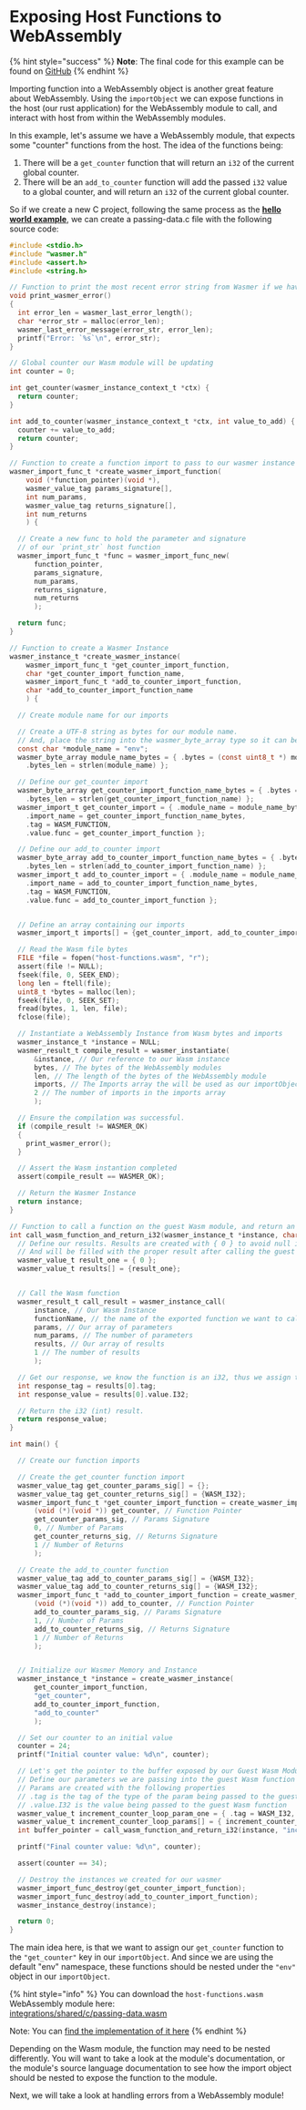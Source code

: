 # Exposing Host Functions to WebAssembly

{% hint style="success" %}
**Note**: The final code for this example can be found on [GitHub](https://github.com/wasmerio/docs.wasmer.io/tree/master/docs/runtime/c-integration/examples/host-functions)
{% endhint %}

Importing function into a WebAssembly object is another great feature about WebAssembly. Using the `importObject` we can expose functions in the host \(our rust application\) for the WebAssembly module to call, and interact with host from within the WebAssembly modules.

In this example, let's assume we have a WebAssembly module, that expects some "counter" functions from the host. The idea of the functions being:

1. There will be a `get_counter` function that will return an `i32` of the current global counter.
2. There will be an `add_to_counter` function will add the passed `i32` value to a global counter, and will return an `i32` of the current global counter.

So if we create a new C project, following the same process as the [**hello world example**](hello-world.md), we can create a passing-data.c file with the following source code:

```c
#include <stdio.h>
#include "wasmer.h"
#include <assert.h>
#include <string.h>

// Function to print the most recent error string from Wasmer if we have them
void print_wasmer_error()
{
  int error_len = wasmer_last_error_length();
  char *error_str = malloc(error_len);
  wasmer_last_error_message(error_str, error_len);
  printf("Error: `%s`\n", error_str);
}

// Global counter our Wasm module will be updating
int counter = 0;

int get_counter(wasmer_instance_context_t *ctx) {
  return counter;
}

int add_to_counter(wasmer_instance_context_t *ctx, int value_to_add) {
  counter += value_to_add;
  return counter;
}

// Function to create a function import to pass to our wasmer instance
wasmer_import_func_t *create_wasmer_import_function(
    void (*function_pointer)(void *),
    wasmer_value_tag params_signature[], 
    int num_params, 
    wasmer_value_tag returns_signature[], 
    int num_returns
    ) {

  // Create a new func to hold the parameter and signature
  // of our `print_str` host function
  wasmer_import_func_t *func = wasmer_import_func_new(
      function_pointer, 
      params_signature, 
      num_params, 
      returns_signature, 
      num_returns
      );

  return func;
}

// Function to create a Wasmer Instance
wasmer_instance_t *create_wasmer_instance(
    wasmer_import_func_t *get_counter_import_function,  
    char *get_counter_import_function_name,
    wasmer_import_func_t *add_to_counter_import_function,
    char *add_to_counter_import_function_name
    ) {

  // Create module name for our imports

  // Create a UTF-8 string as bytes for our module name. 
  // And, place the string into the wasmer_byte_array type so it can be used by our guest Wasm instance.
  const char *module_name = "env";
  wasmer_byte_array module_name_bytes = { .bytes = (const uint8_t *) module_name,
    .bytes_len = strlen(module_name) };

  // Define our get_counter import
  wasmer_byte_array get_counter_import_function_name_bytes = { .bytes = (const uint8_t *) get_counter_import_function_name,
    .bytes_len = strlen(get_counter_import_function_name) };
  wasmer_import_t get_counter_import = { .module_name = module_name_bytes,
    .import_name = get_counter_import_function_name_bytes,
    .tag = WASM_FUNCTION,
    .value.func = get_counter_import_function };

  // Define our add_to_counter import
  wasmer_byte_array add_to_counter_import_function_name_bytes = { .bytes = (const uint8_t *) add_to_counter_import_function_name,
    .bytes_len = strlen(add_to_counter_import_function_name) };
  wasmer_import_t add_to_counter_import = { .module_name = module_name_bytes,
    .import_name = add_to_counter_import_function_name_bytes,
    .tag = WASM_FUNCTION,
    .value.func = add_to_counter_import_function };


  // Define an array containing our imports
  wasmer_import_t imports[] = {get_counter_import, add_to_counter_import};

  // Read the Wasm file bytes
  FILE *file = fopen("host-functions.wasm", "r");
  assert(file != NULL);
  fseek(file, 0, SEEK_END);
  long len = ftell(file);
  uint8_t *bytes = malloc(len);
  fseek(file, 0, SEEK_SET);
  fread(bytes, 1, len, file);
  fclose(file);

  // Instantiate a WebAssembly Instance from Wasm bytes and imports
  wasmer_instance_t *instance = NULL;
  wasmer_result_t compile_result = wasmer_instantiate(
      &instance, // Our reference to our Wasm instance 
      bytes, // The bytes of the WebAssembly modules
      len, // The length of the bytes of the WebAssembly module
      imports, // The Imports array the will be used as our importObject
      2 // The number of imports in the imports array
      );

  // Ensure the compilation was successful.
  if (compile_result != WASMER_OK)
  {
    print_wasmer_error();
  }

  // Assert the Wasm instantion completed
  assert(compile_result == WASMER_OK);

  // Return the Wasmer Instance
  return instance;
}

// Function to call a function on the guest Wasm module, and return an i32 result
int call_wasm_function_and_return_i32(wasmer_instance_t *instance, char* functionName, wasmer_value_t params[], int num_params) {
  // Define our results. Results are created with { 0 } to avoid null issues,
  // And will be filled with the proper result after calling the guest Wasm function.
  wasmer_value_t result_one = { 0 };
  wasmer_value_t results[] = {result_one};


  // Call the Wasm function
  wasmer_result_t call_result = wasmer_instance_call(
      instance, // Our Wasm Instance
      functionName, // the name of the exported function we want to call on the guest Wasm module
      params, // Our array of parameters
      num_params, // The number of parameters
      results, // Our array of results
      1 // The number of results
      );

  // Get our response, we know the function is an i32, thus we assign the value to an int
  int response_tag = results[0].tag;
  int response_value = results[0].value.I32; 

  // Return the i32 (int) result.
  return response_value;
}

int main() {

  // Create our function imports

  // Create the get_counter function import
  wasmer_value_tag get_counter_params_sig[] = {};
  wasmer_value_tag get_counter_returns_sig[] = {WASM_I32};
  wasmer_import_func_t *get_counter_import_function = create_wasmer_import_function(
      (void (*)(void *)) get_counter, // Function Pointer
      get_counter_params_sig, // Params Signature
      0, // Number of Params
      get_counter_returns_sig, // Returns Signature
      1 // Number of Returns
      );

  // Create the add_to_counter function
  wasmer_value_tag add_to_counter_params_sig[] = {WASM_I32};
  wasmer_value_tag add_to_counter_returns_sig[] = {WASM_I32};
  wasmer_import_func_t *add_to_counter_import_function = create_wasmer_import_function(
      (void (*)(void *)) add_to_counter, // Function Pointer
      add_to_counter_params_sig, // Params Signature
      1, // Number of Params
      add_to_counter_returns_sig, // Returns Signature
      1 // Number of Returns
      );


  // Initialize our Wasmer Memory and Instance
  wasmer_instance_t *instance = create_wasmer_instance(
      get_counter_import_function,
      "get_counter",
      add_to_counter_import_function,
      "add_to_counter"
      );

  // Set our counter to an initial value
  counter = 24;
  printf("Initial counter value: %d\n", counter);

  // Let's get the pointer to the buffer exposed by our Guest Wasm Module
  // Define our parameters we are passing into the guest Wasm function call.
  // Params are created with the following properties
  // .tag is the tag of the type of the param being passed to the guest Wasm function
  // .value.I32 is the value being passed to the guest Wasm function
  wasmer_value_t increment_counter_loop_param_one = { .tag = WASM_I32, .value.I32 = 10 };
  wasmer_value_t increment_counter_loop_params[] = { increment_counter_loop_param_one };
  int buffer_pointer = call_wasm_function_and_return_i32(instance, "increment_counter_loop", increment_counter_loop_params, 1);

  printf("Final counter value: %d\n", counter);

  assert(counter == 34);

  // Destroy the instances we created for our wasmer
  wasmer_import_func_destroy(get_counter_import_function);
  wasmer_import_func_destroy(add_to_counter_import_function);
  wasmer_instance_destroy(instance);

  return 0;
}
```

The main idea here, is that we want to assign our `get_counter` function to the `"get_counter"` key in our `importObject`. And since we are using the default "env" namespace, these functions should be nested under the `"env"` object in our `importObject`.

{% hint style="info" %}
You can download the `host-functions.wasm` WebAssembly module here:  
[integrations/shared/c/passing-data.wasm](https://github.com/wasmerio/docs.wasmer.io/raw/master/integrations/shared/c/host-functions.wasm)

Note: You can [find the implementation of it here](https://github.com/wasmerio/docs.wasmer.io/blob/master/integrations/shared/c/host-functions.c)
{% endhint %}

Depending on the Wasm module, the function may need to be nested differently. You will want to take a look at the module's documentation, or the module's source language documentation to see how the import object should be nested to expose the function to the module.

Next, we will take a look at handling errors from a WebAssembly module!

